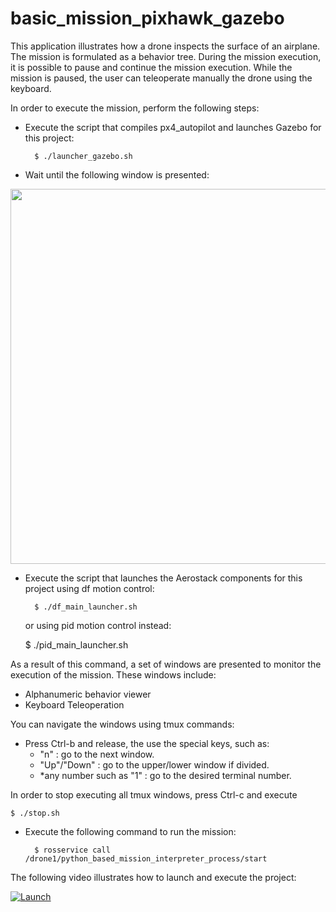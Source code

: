 # basic_mission_pixhawk_gazebo

This application illustrates how a drone inspects the surface of an airplane. The mission is formulated as a behavior tree. During the mission execution, it is possible to pause and continue the mission execution. While the mission is paused, the user can teleoperate manually the drone using the keyboard.

In order to execute the mission, perform the following steps:

- Execute the script that compiles px4_autopilot and launches Gazebo for this project:

        $ ./launcher_gazebo.sh

- Wait until the following window is presented:

<img src="https://i.ytimg.com/vi/K_o4Vcv4A9I/hqdefault.jpg" width=600>

- Execute the script that launches the Aerostack components for this project using df motion control:

        $ ./df_main_launcher.sh

	or using pid motion control instead:

	$ ./pid_main_launcher.sh

As a result of this command, a set of windows are presented to monitor the execution of the mission. These windows include:
- Alphanumeric behavior viewer
- Keyboard Teleoperation

You can navigate the windows using tmux commands:
- Press Ctrl-b and release, the use the special keys, such as:
	- "n" : go to the next window.
	- "Up"/"Down" : go to the upper/lower window if divided.
	- *any number such as "1" : go to the desired terminal number.

In order to stop executing all tmux windows, press Ctrl-c and execute

	$ ./stop.sh

- Execute the following command to run the mission:

        $ rosservice call /drone1/python_based_mission_interpreter_process/start

The following video illustrates how to launch and execute the project:

[ ![Launch](https://i.ytimg.com/vi/K_o4Vcv4A9I/hqdefault.jpg)](https://www.youtube.com/watch?v=K_o4Vcv4A9I)

